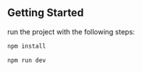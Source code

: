## Getting Started

run the project with the following steps:

```bash
npm install

npm run dev
```
